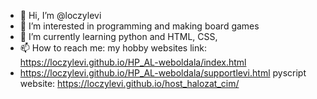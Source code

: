 - 👋 Hi, I’m @loczylevi
- 👀 I’m interested in programming and making board games
- 🌱 I’m currently learning python and HTML, CSS, 
- 📫 How to reach me: my hobby websites link: https://loczylevi.github.io/HP_AL-weboldala/index.html
- https://loczylevi.github.io/HP_AL-weboldala/supportlevi.html
pyscript website:
https://loczylevi.github.io/host_halozat_cim/

<!---
loczylevi/loczylevi is a ✨ special ✨ repository because its `README.md` (this file) appears on your GitHub profile.
You can click the Preview link to take a look at your changes.
--->
